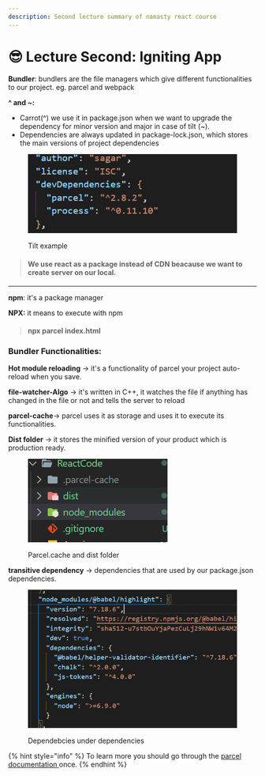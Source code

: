 ```yaml
---
description: Second lecture summary of namasty react course
---
```


# 😎 Lecture Second: Igniting App

**Bundler**: bundlers are the file managers which give different functionalities to our project. eg. parcel and webpack

**^ and \~:**&#x20;

* Carrot(^) we use it in package.json when we want to upgrade the dependency for minor version and major in case of tilt (\~).
* Dependencies are always updated in package-lock.json, which stores the main versions of project dependencies

<figure><img src="../../.gitbook/assets/tilt.png" alt=""><figcaption><p>Tilt example</p></figcaption></figure>

> #### We use react as a package instead of CDN beacause we want to create server on our local.

****

**npm**:  it's a package manager

**NPX:**   it means to execute with npm&#x20;

> #### npx parcel index.html

### **Bundler Functionalities**:

**Hot module reloading** -> it's a functionality of parcel your project auto-reload when you save.

**file-watcher-Algo** -> it's written in C++, it watches the file if anything has changed in the file or not and tells the server to reload

**parcel-cache**-> parcel uses it as storage and uses it to execute its functionalities.

**Dist folder** -> it stores the minified version of your product which is production ready.

<figure><img src="../../.gitbook/assets/image (3) (1).png" alt=""><figcaption><p>Parcel.cache and dist folder</p></figcaption></figure>

**transitive dependency** -> dependencies that are used by our package.json dependencies.

<figure><img src="../../.gitbook/assets/image (4).png" alt=""><figcaption><p>Dependebcies under dependencies</p></figcaption></figure>

{% hint style="info" %}
To learn more you should go through the [parcel documentation ](https://parceljs.org/docs/)once.
{% endhint %}
